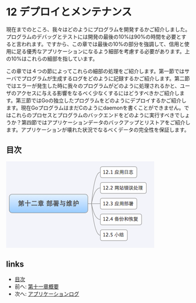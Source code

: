 # 12 デプロイとメンテナンス
現在までのところ、我々はどのようにプログラムを開発するかご紹介しました。プログラムのデバッグとテストには開発の最後の10%は90%の時間を必要とすると言われます。ですから、この章では最後の10%の部分を強調して、信用と使用に足る優秀なアプリケーションになるよう細部を考慮する必要があります。上の10%はこれらの細部を指しています。

この章では４つの節によってこれらの細部の処理をご紹介します。第一節ではサーバでプログラムが生成するログをどのように記録するかご紹介します。第二節ではエラーが発生した時に我々のプログラムがどのように処理されるかと、ユーザのアクセスに与える影響をなるべく少なくするにはどうすべきかご紹介します。第三節ではGoの独立したプログラムをどのようにデプロイするかご紹介します。現在GoプログラムはまだCのようにdaemonを書くことができません。ではこれらのプロセスとプログラムのバックエンドをどのように実行すべきでしょうか？第四節ではアプリケーションデータのバックアップとリストアをご紹介します。アプリケーションが壊れた状況でなるべくデータの完全性を保証します。
## 目次
 ![](images/navi12.png?raw=true)

## links
   * [目次](<preface.md>)
   * 前へ: [第十一章概要](<11.4.md>)
   * 次へ: [アプリケーションログ](<12.1.md>)
